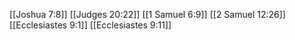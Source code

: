 [[Joshua 7:8]]
[[Judges 20:22]]
[[1 Samuel 6:9]]
[[2 Samuel 12:26]]
[[Ecclesiastes 9:1]]
[[Ecclesiastes 9:11]]
